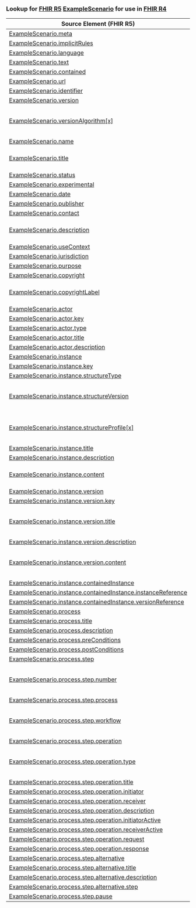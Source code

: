 ### Lookup for [FHIR R5](https://hl7.org/fhir/R5/) [ExampleScenario](https://hl7.org/fhir/R5/ExampleScenario.html) for use in [FHIR R4](https://hl7.org/fhir/R4/)

| Source Element (FHIR R5) | Usage | Target |
| -------------- | ----- | ------ |
| [ExampleScenario.meta](https://hl7.org/fhir/R5/ExampleScenario.html#resource) | `UseElementSameName` | [ExampleScenario.meta](https://hl7.org/fhir/R4/ExampleScenario.html#resource) |
| [ExampleScenario.implicitRules](https://hl7.org/fhir/R5/ExampleScenario.html#resource) | `UseElementSameName` | [ExampleScenario.implicitRules](https://hl7.org/fhir/R4/ExampleScenario.html#resource) |
| [ExampleScenario.language](https://hl7.org/fhir/R5/ExampleScenario.html#resource) | `UseElementSameName` | [ExampleScenario.language](https://hl7.org/fhir/R4/ExampleScenario.html#resource) |
| [ExampleScenario.text](https://hl7.org/fhir/R5/ExampleScenario.html#resource) | `UseElementSameName` | [ExampleScenario.text](https://hl7.org/fhir/R4/ExampleScenario.html#resource) |
| [ExampleScenario.contained](https://hl7.org/fhir/R5/ExampleScenario.html#resource) | `UseElementSameName` | [ExampleScenario.contained](https://hl7.org/fhir/R4/ExampleScenario.html#resource) |
| [ExampleScenario.url](https://hl7.org/fhir/R5/ExampleScenario.html#resource) | `UseElementSameName` | [ExampleScenario.url](https://hl7.org/fhir/R4/ExampleScenario.html#resource) |
| [ExampleScenario.identifier](https://hl7.org/fhir/R5/ExampleScenario.html#resource) | `UseElementSameName` | [ExampleScenario.identifier](https://hl7.org/fhir/R4/ExampleScenario.html#resource) |
| [ExampleScenario.version](https://hl7.org/fhir/R5/ExampleScenario.html#resource) | `UseElementSameName` | [ExampleScenario.version](https://hl7.org/fhir/R4/ExampleScenario.html#resource) |
| [ExampleScenario.versionAlgorithm[x]](https://hl7.org/fhir/R5/ExampleScenario.html#resource) | `UseExtension` | [http://hl7.org/fhir/5.0/StructureDefinition/extension-ExampleScenario.versionAlgorithm](StructureDefinition-ext-R5-ExampleScenario.versionAlgorithm.html) |
| [ExampleScenario.name](https://hl7.org/fhir/R5/ExampleScenario.html#resource) | `UseElementSameName` | [ExampleScenario.name](https://hl7.org/fhir/R4/ExampleScenario.html#resource) |
| [ExampleScenario.title](https://hl7.org/fhir/R5/ExampleScenario.html#resource) | `UseExtension` | [http://hl7.org/fhir/5.0/StructureDefinition/extension-ExampleScenario.title](StructureDefinition-ext-R5-ExampleScenario.title.html) |
| [ExampleScenario.status](https://hl7.org/fhir/R5/ExampleScenario.html#resource) | `UseElementSameName` | [ExampleScenario.status](https://hl7.org/fhir/R4/ExampleScenario.html#resource) |
| [ExampleScenario.experimental](https://hl7.org/fhir/R5/ExampleScenario.html#resource) | `UseElementSameName` | [ExampleScenario.experimental](https://hl7.org/fhir/R4/ExampleScenario.html#resource) |
| [ExampleScenario.date](https://hl7.org/fhir/R5/ExampleScenario.html#resource) | `UseElementSameName` | [ExampleScenario.date](https://hl7.org/fhir/R4/ExampleScenario.html#resource) |
| [ExampleScenario.publisher](https://hl7.org/fhir/R5/ExampleScenario.html#resource) | `UseElementSameName` | [ExampleScenario.publisher](https://hl7.org/fhir/R4/ExampleScenario.html#resource) |
| [ExampleScenario.contact](https://hl7.org/fhir/R5/ExampleScenario.html#resource) | `UseElementSameName` | [ExampleScenario.contact](https://hl7.org/fhir/R4/ExampleScenario.html#resource) |
| [ExampleScenario.description](https://hl7.org/fhir/R5/ExampleScenario.html#resource) | `UseExtension` | [http://hl7.org/fhir/5.0/StructureDefinition/extension-ExampleScenario.description](StructureDefinition-ext-R5-ExampleScenario.description.html) |
| [ExampleScenario.useContext](https://hl7.org/fhir/R5/ExampleScenario.html#resource) | `UseElementSameName` | [ExampleScenario.useContext](https://hl7.org/fhir/R4/ExampleScenario.html#resource) |
| [ExampleScenario.jurisdiction](https://hl7.org/fhir/R5/ExampleScenario.html#resource) | `UseElementSameName` | [ExampleScenario.jurisdiction](https://hl7.org/fhir/R4/ExampleScenario.html#resource) |
| [ExampleScenario.purpose](https://hl7.org/fhir/R5/ExampleScenario.html#resource) | `UseElementSameName` | [ExampleScenario.purpose](https://hl7.org/fhir/R4/ExampleScenario.html#resource) |
| [ExampleScenario.copyright](https://hl7.org/fhir/R5/ExampleScenario.html#resource) | `UseElementSameName` | [ExampleScenario.copyright](https://hl7.org/fhir/R4/ExampleScenario.html#resource) |
| [ExampleScenario.copyrightLabel](https://hl7.org/fhir/R5/ExampleScenario.html#resource) | `UseExtension` | [http://hl7.org/fhir/5.0/StructureDefinition/extension-ExampleScenario.copyrightLabel](StructureDefinition-ext-R5-ExampleScenario.copyrightLabel.html) |
| [ExampleScenario.actor](https://hl7.org/fhir/R5/ExampleScenario.html#resource) | `UseElementSameName` | [ExampleScenario.actor](https://hl7.org/fhir/R4/ExampleScenario.html#resource) |
| [ExampleScenario.actor.key](https://hl7.org/fhir/R5/ExampleScenario.html#resource) | `UseElementRenamed` | [ExampleScenario.actor.actorId](https://hl7.org/fhir/R4/ExampleScenario.html#resource) |
| [ExampleScenario.actor.type](https://hl7.org/fhir/R5/ExampleScenario.html#resource) | `UseElementSameName` | [ExampleScenario.actor.type](https://hl7.org/fhir/R4/ExampleScenario.html#resource) |
| [ExampleScenario.actor.title](https://hl7.org/fhir/R5/ExampleScenario.html#resource) | `UseElementRenamed` | [ExampleScenario.actor.name](https://hl7.org/fhir/R4/ExampleScenario.html#resource) |
| [ExampleScenario.actor.description](https://hl7.org/fhir/R5/ExampleScenario.html#resource) | `UseElementSameName` | [ExampleScenario.actor.description](https://hl7.org/fhir/R4/ExampleScenario.html#resource) |
| [ExampleScenario.instance](https://hl7.org/fhir/R5/ExampleScenario.html#resource) | `UseElementSameName` | [ExampleScenario.instance](https://hl7.org/fhir/R4/ExampleScenario.html#resource) |
| [ExampleScenario.instance.key](https://hl7.org/fhir/R5/ExampleScenario.html#resource) | `UseElementRenamed` | [ExampleScenario.instance.resourceId](https://hl7.org/fhir/R4/ExampleScenario.html#resource) |
| [ExampleScenario.instance.structureType](https://hl7.org/fhir/R5/ExampleScenario.html#resource) | `UseElementRenamed` | [ExampleScenario.instance.resourceType](https://hl7.org/fhir/R4/ExampleScenario.html#resource) |
| [ExampleScenario.instance.structureVersion](https://hl7.org/fhir/R5/ExampleScenario.html#resource) | `UseExtension` | [http://hl7.org/fhir/5.0/StructureDefinition/extension-ExampleScenario.instance.structureVersion](StructureDefinition-ext-R5-ExampleScenario.in.structureVersion.html) |
| [ExampleScenario.instance.structureProfile[x]](https://hl7.org/fhir/R5/ExampleScenario.html#resource) | `UseExtension` | [http://hl7.org/fhir/5.0/StructureDefinition/extension-ExampleScenario.instance.structureProfile](StructureDefinition-ext-R5-ExampleScenario.in.structureProfile.html) |
| [ExampleScenario.instance.title](https://hl7.org/fhir/R5/ExampleScenario.html#resource) | `UseElementRenamed` | [ExampleScenario.instance.name](https://hl7.org/fhir/R4/ExampleScenario.html#resource) |
| [ExampleScenario.instance.description](https://hl7.org/fhir/R5/ExampleScenario.html#resource) | `UseElementSameName` | [ExampleScenario.instance.description](https://hl7.org/fhir/R4/ExampleScenario.html#resource) |
| [ExampleScenario.instance.content](https://hl7.org/fhir/R5/ExampleScenario.html#resource) | `UseExtension` | [http://hl7.org/fhir/5.0/StructureDefinition/extension-ExampleScenario.instance.content](StructureDefinition-ext-R5-ExampleScenario.in.content.html) |
| [ExampleScenario.instance.version](https://hl7.org/fhir/R5/ExampleScenario.html#resource) | `UseElementSameName` | [ExampleScenario.instance.version](https://hl7.org/fhir/R4/ExampleScenario.html#resource) |
| [ExampleScenario.instance.version.key](https://hl7.org/fhir/R5/ExampleScenario.html#resource) | `UseElementRenamed` | [ExampleScenario.instance.version.versionId](https://hl7.org/fhir/R4/ExampleScenario.html#resource) |
| [ExampleScenario.instance.version.title](https://hl7.org/fhir/R5/ExampleScenario.html#resource) | `UseExtension` | [http://hl7.org/fhir/5.0/StructureDefinition/extension-ExampleScenario.instance.version.title](StructureDefinition-ext-R5-ExampleScenario.in.ve.title.html) |
| [ExampleScenario.instance.version.description](https://hl7.org/fhir/R5/ExampleScenario.html#resource) | `UseElementSameName` | [ExampleScenario.instance.version.description](https://hl7.org/fhir/R4/ExampleScenario.html#resource) |
| [ExampleScenario.instance.version.content](https://hl7.org/fhir/R5/ExampleScenario.html#resource) | `UseExtension` | [http://hl7.org/fhir/5.0/StructureDefinition/extension-ExampleScenario.instance.version.content](StructureDefinition-ext-R5-ExampleScenario.in.ve.content.html) |
| [ExampleScenario.instance.containedInstance](https://hl7.org/fhir/R5/ExampleScenario.html#resource) | `UseElementSameName` | [ExampleScenario.instance.containedInstance](https://hl7.org/fhir/R4/ExampleScenario.html#resource) |
| [ExampleScenario.instance.containedInstance.instanceReference](https://hl7.org/fhir/R5/ExampleScenario.html#resource) | `UseElementRenamed` | [ExampleScenario.instance.containedInstance.resourceId](https://hl7.org/fhir/R4/ExampleScenario.html#resource) |
| [ExampleScenario.instance.containedInstance.versionReference](https://hl7.org/fhir/R5/ExampleScenario.html#resource) | `UseElementRenamed` | [ExampleScenario.instance.containedInstance.versionId](https://hl7.org/fhir/R4/ExampleScenario.html#resource) |
| [ExampleScenario.process](https://hl7.org/fhir/R5/ExampleScenario.html#resource) | `UseElementSameName` | [ExampleScenario.process](https://hl7.org/fhir/R4/ExampleScenario.html#resource) |
| [ExampleScenario.process.title](https://hl7.org/fhir/R5/ExampleScenario.html#resource) | `UseElementSameName` | [ExampleScenario.process.title](https://hl7.org/fhir/R4/ExampleScenario.html#resource) |
| [ExampleScenario.process.description](https://hl7.org/fhir/R5/ExampleScenario.html#resource) | `UseElementSameName` | [ExampleScenario.process.description](https://hl7.org/fhir/R4/ExampleScenario.html#resource) |
| [ExampleScenario.process.preConditions](https://hl7.org/fhir/R5/ExampleScenario.html#resource) | `UseElementSameName` | [ExampleScenario.process.preConditions](https://hl7.org/fhir/R4/ExampleScenario.html#resource) |
| [ExampleScenario.process.postConditions](https://hl7.org/fhir/R5/ExampleScenario.html#resource) | `UseElementSameName` | [ExampleScenario.process.postConditions](https://hl7.org/fhir/R4/ExampleScenario.html#resource) |
| [ExampleScenario.process.step](https://hl7.org/fhir/R5/ExampleScenario.html#resource) | `UseElementSameName` | [ExampleScenario.process.step](https://hl7.org/fhir/R4/ExampleScenario.html#resource) |
| [ExampleScenario.process.step.number](https://hl7.org/fhir/R5/ExampleScenario.html#resource) | `UseExtension` | [http://hl7.org/fhir/5.0/StructureDefinition/extension-ExampleScenario.process.step.number](StructureDefinition-ext-R5-ExampleScenario.pr.st.number.html) |
| [ExampleScenario.process.step.process](https://hl7.org/fhir/R5/ExampleScenario.html#resource) | `UseElementSameName` | [ExampleScenario.process.step.process](https://hl7.org/fhir/R4/ExampleScenario.html#resource) |
| [ExampleScenario.process.step.workflow](https://hl7.org/fhir/R5/ExampleScenario.html#resource) | `UseExtension` | [http://hl7.org/fhir/5.0/StructureDefinition/extension-ExampleScenario.process.step.workflow](StructureDefinition-ext-R5-ExampleScenario.pr.st.workflow.html) |
| [ExampleScenario.process.step.operation](https://hl7.org/fhir/R5/ExampleScenario.html#resource) | `UseElementSameName` | [ExampleScenario.process.step.operation](https://hl7.org/fhir/R4/ExampleScenario.html#resource) |
| [ExampleScenario.process.step.operation.type](https://hl7.org/fhir/R5/ExampleScenario.html#resource) | `UseExtension` | [http://hl7.org/fhir/5.0/StructureDefinition/extension-ExampleScenario.process.step.operation.type](StructureDefinition-ext-R5-ExampleScenario.pr.st.op.type.html) |
| [ExampleScenario.process.step.operation.title](https://hl7.org/fhir/R5/ExampleScenario.html#resource) | `UseElementRenamed` | [ExampleScenario.process.step.operation.name](https://hl7.org/fhir/R4/ExampleScenario.html#resource) |
| [ExampleScenario.process.step.operation.initiator](https://hl7.org/fhir/R5/ExampleScenario.html#resource) | `UseElementSameName` | [ExampleScenario.process.step.operation.initiator](https://hl7.org/fhir/R4/ExampleScenario.html#resource) |
| [ExampleScenario.process.step.operation.receiver](https://hl7.org/fhir/R5/ExampleScenario.html#resource) | `UseElementSameName` | [ExampleScenario.process.step.operation.receiver](https://hl7.org/fhir/R4/ExampleScenario.html#resource) |
| [ExampleScenario.process.step.operation.description](https://hl7.org/fhir/R5/ExampleScenario.html#resource) | `UseElementSameName` | [ExampleScenario.process.step.operation.description](https://hl7.org/fhir/R4/ExampleScenario.html#resource) |
| [ExampleScenario.process.step.operation.initiatorActive](https://hl7.org/fhir/R5/ExampleScenario.html#resource) | `UseElementSameName` | [ExampleScenario.process.step.operation.initiatorActive](https://hl7.org/fhir/R4/ExampleScenario.html#resource) |
| [ExampleScenario.process.step.operation.receiverActive](https://hl7.org/fhir/R5/ExampleScenario.html#resource) | `UseElementSameName` | [ExampleScenario.process.step.operation.receiverActive](https://hl7.org/fhir/R4/ExampleScenario.html#resource) |
| [ExampleScenario.process.step.operation.request](https://hl7.org/fhir/R5/ExampleScenario.html#resource) | `UseElementSameName` | [ExampleScenario.process.step.operation.request](https://hl7.org/fhir/R4/ExampleScenario.html#resource) |
| [ExampleScenario.process.step.operation.response](https://hl7.org/fhir/R5/ExampleScenario.html#resource) | `UseElementSameName` | [ExampleScenario.process.step.operation.response](https://hl7.org/fhir/R4/ExampleScenario.html#resource) |
| [ExampleScenario.process.step.alternative](https://hl7.org/fhir/R5/ExampleScenario.html#resource) | `UseElementSameName` | [ExampleScenario.process.step.alternative](https://hl7.org/fhir/R4/ExampleScenario.html#resource) |
| [ExampleScenario.process.step.alternative.title](https://hl7.org/fhir/R5/ExampleScenario.html#resource) | `UseElementSameName` | [ExampleScenario.process.step.alternative.title](https://hl7.org/fhir/R4/ExampleScenario.html#resource) |
| [ExampleScenario.process.step.alternative.description](https://hl7.org/fhir/R5/ExampleScenario.html#resource) | `UseElementSameName` | [ExampleScenario.process.step.alternative.description](https://hl7.org/fhir/R4/ExampleScenario.html#resource) |
| [ExampleScenario.process.step.alternative.step](https://hl7.org/fhir/R5/ExampleScenario.html#resource) | `UseElementSameName` | [ExampleScenario.process.step.alternative.step](https://hl7.org/fhir/R4/ExampleScenario.html#resource) |
| [ExampleScenario.process.step.pause](https://hl7.org/fhir/R5/ExampleScenario.html#resource) | `UseElementSameName` | [ExampleScenario.process.step.pause](https://hl7.org/fhir/R4/ExampleScenario.html#resource) |
